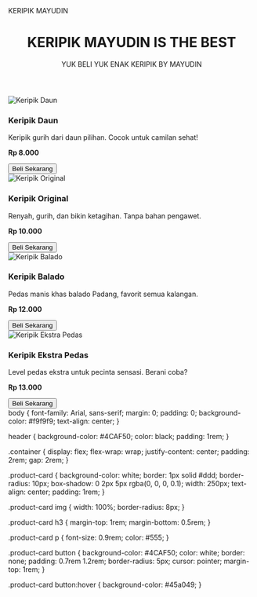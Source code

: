 <html lang="id">
<head>
    <meta charset="UTF-8" />
    <meta name="viewport" content="width=device-width, initial-scale=1.0" />
    KERIPIK MAYUDIN
    <link rel="stylesheet" href="style.css" />
</head>
<body>
    <header>
        <h1>KERIPIK MAYUDIN IS THE BEST</h1>
        <p>YUK BELI YUK ENAK KERIPIK BY MAYUDIN</p>
    </header>
    <div class="container">
        <div class="product-card">
            <img src="gambar/keripik1.jpg" alt="Keripik Daun" />
            <h3>Keripik Daun</h3>
            <p>Keripik gurih dari daun pilihan. Cocok untuk camilan sehat!</p>
            <p><strong>Rp 8.000</strong></p>
            <a href="https://wa.me/6281234567890?text=Halo%20saya%20mau%20beli%20Keripik%20Daun" target="_blank">
                <button>Beli Sekarang</button>
            </a>
        </div>
        <div class="product-card">
            <img src="gambar/keripik2.jpg" alt="Keripik Original" />
            <h3>Keripik Original</h3>
            <p>Renyah, gurih, dan bikin ketagihan. Tanpa bahan pengawet.</p>
            <p><strong>Rp 10.000</strong></p>
            <a href="https://wa.me/6281234567890?text=Halo%20saya%20mau%20beli%20Keripik%20Original" target="_blank">
                <button>Beli Sekarang</button>
            </a>
        </div>
        <div class="product-card">
            <img src="gambar/keripik3.jpg" alt="Keripik Balado" />
            <h3>Keripik Balado</h3>
            <p>Pedas manis khas balado Padang, favorit semua kalangan.</p>
            <p><strong>Rp 12.000</strong></p>
            <a href="https://wa.me/6281234567890?text=Halo%20saya%20mau%20beli%20Keripik%20Balado" target="_blank">
                <button>Beli Sekarang</button>
            </a>
        </div>
        <div class="product-card">
            <img src="gambar/keripik4.jpg" alt="Keripik Ekstra Pedas" />
            <h3>Keripik Ekstra Pedas</h3>
            <p>Level pedas ekstra untuk pecinta sensasi. Berani coba?</p>
            <p><strong>Rp 13.000</strong></p>
            <a href="https://wa.me/6281234567890?text=Halo%20saya%20mau%20beli%20Keripik%20Ekstra%20Pedas" target="_blank">
                <button>Beli Sekarang</button>
            </a>
        </div>
    </div>
</body>
</html>
body {
    font-family: Arial, sans-serif;
    margin: 0;
    padding: 0;
    background-color: #f9f9f9;
    text-align: center;
}

header {
    background-color: #4CAF50;
    color: black;
    padding: 1rem;
}

.container {
    display: flex;
    flex-wrap: wrap;
    justify-content: center;
    padding: 2rem;
    gap: 2rem;
}

.product-card {
    background-color: white;
    border: 1px solid #ddd;
    border-radius: 10px;
    box-shadow: 0 2px 5px rgba(0, 0, 0, 0.1);
    width: 250px;
    text-align: center;
    padding: 1rem;
}

.product-card img {
    width: 100%;
    border-radius: 8px;
}

.product-card h3 {
    margin-top: 1rem;
    margin-bottom: 0.5rem;
}

.product-card p {
    font-size: 0.9rem;
    color: #555;
}

.product-card button {
    background-color: #4CAF50;
    color: white;
    border: none;
    padding: 0.7rem 1.2rem;
    border-radius: 5px;
    cursor: pointer;
    margin-top: 1rem;
}

.product-card button:hover {
    background-color: #45a049;
}
